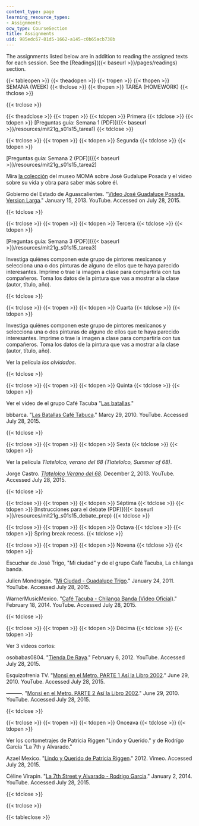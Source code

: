 ```yaml
---
content_type: page
learning_resource_types:
- Assignments
ocw_type: CourseSection
title: Assignments
uid: 985edc67-81d5-1662-a145-c0b65acb738b
---
```


The assignments listed below are in addition to reading the assigned texts for each session. See the [Readings]({{< baseurl >}}/pages/readings) section.

{{< tableopen >}}
{{< theadopen >}}
{{< tropen >}}
{{< thopen >}}
SEMANA (WEEK)
{{< thclose >}}
{{< thopen >}}
TAREA (HOMEWORK)
{{< thclose >}}

{{< trclose >}}

{{< theadclose >}}
{{< tropen >}}
{{< tdopen >}}
Primera
{{< tdclose >}}
{{< tdopen >}}
[Preguntas guía: Semana 1 (PDF)]({{< baseurl >}}/resources/mit21g_s01s15_tarea1)
{{< tdclose >}}

{{< trclose >}}
{{< tropen >}}
{{< tdopen >}}
Segunda
{{< tdclose >}}
{{< tdopen >}}


[Preguntas guía: Semana 2 (PDF)]({{< baseurl >}}/resources/mit21g_s01s15_tarea2)

Mira [la colección](http://www.moma.org/collection/artists/4707?locale=en) del museo MOMA sobre José Gudalupe Posada y el video sobre su vida y obra para saber más sobre él.

Gobierno del Estado de Aguascalientes. "[Video José Guadalupe Posada. Version Larga](https://youtube.com/watch?v=sYdynppHjec)." January 15, 2013. YouTube. Accessed on July 28, 2015. 


{{< tdclose >}}

{{< trclose >}}
{{< tropen >}}
{{< tdopen >}}
Tercera
{{< tdclose >}}
{{< tdopen >}}


[Preguntas guía: Semana 3 (PDF)]({{< baseurl >}}/resources/mit21g_s01s15_tarea3)

Investiga quiénes componen este grupo de pintores mexicanos y selecciona una o dos pinturas de alguno de ellos que te haya parecido interesantes. Imprime o trae la imagen a clase para compartirla con tus compañeros. Toma los datos de la pintura que vas a mostrar a la clase (autor, título, año).


{{< tdclose >}}

{{< trclose >}}
{{< tropen >}}
{{< tdopen >}}
Cuarta
{{< tdclose >}}
{{< tdopen >}}


Investiga quiénes componen este grupo de pintores mexicanos y selecciona una o dos pinturas de alguno de ellos que te haya parecido interesantes. Imprime o trae la imagen a clase para compartirla con tus compañeros. Toma los datos de la pintura que vas a mostrar a la clase (autor, título, año).

Ver la película _los olvidados_.


{{< tdclose >}}

{{< trclose >}}
{{< tropen >}}
{{< tdopen >}}
Quinta
{{< tdclose >}}
{{< tdopen >}}


Ver el video de el grupo Café Tacuba "[Las batallas](https://www.youtube.com/watch?v=h-nWcL8ET9I)."

bbbarca. "[Las Batallas Café Tabuca](https://youtube.com/watch?v=h-nWcL8ET9I)." Marcy 29, 2010. YouTube. Accessed July 28, 2015. 


{{< tdclose >}}

{{< trclose >}}
{{< tropen >}}
{{< tdopen >}}
Sexta
{{< tdclose >}}
{{< tdopen >}}


Ver la película _Tlatelolco, verano del 68 (Tlatelolco, Summer of 68)_.

Jorge Castro. _[Tlatelolco Verano del 68](http://www.youtube.com/watch?v=FCRT5MBN_hE)_. December 2, 2013. YouTube. Accessed July 28, 2015.


{{< tdclose >}}

{{< trclose >}}
{{< tropen >}}
{{< tdopen >}}
Séptima
{{< tdclose >}}
{{< tdopen >}}
[Instrucciones para el debate (PDF)]({{< baseurl >}}/resources/mit21g_s01s15_debate_prep)
{{< tdclose >}}

{{< trclose >}}
{{< tropen >}}
{{< tdopen >}}
Octava
{{< tdclose >}}
{{< tdopen >}}
Spring break recess.
{{< tdclose >}}

{{< trclose >}}
{{< tropen >}}
{{< tdopen >}}
Novena
{{< tdclose >}}
{{< tdopen >}}


Escuchar de José Trigo, "Mi ciudad" y de el grupo Café Tacuba, La chilanga banda.

Julien Mondragón. "[Mi Ciudad - Guadalupe Trigo](https://youtube.com/watch?v=ZNDaDi2x1PA&feature=youtu.be)." January 24, 2011. YouTube. Accessed July 28, 2015. 

WarnerMusicMexico. "[Café Tacuba - Chilanga Banda (Video Oficial)](https://youtube.com/watch?v=bKjn26agAEs&feature=youtu.be)." February 18, 2014. YouTube. Accessed July 28, 2015. 


{{< tdclose >}}

{{< trclose >}}
{{< tropen >}}
{{< tdopen >}}
Décima
{{< tdclose >}}
{{< tdopen >}}


Ver 3 videos cortos:

osobabas0804. "[Tienda De Raya](https://www.youtube.com/watch?v=Fz2tIwVoX0w&feature=youtu.be)." February 6, 2012. YouTube. Accessed July 28, 2015. 

Esquizofrenia TV. "[Monsi en el Metro. PARTE 1 Así la Libro 2002](https://www.youtube.com/watch?v=Yf5oUdGxfO8&feature=youtu.be)." June 29, 2010. YouTube. Accessed July 28, 2015. 

———. "[Monsi en el Metro. PARTE 2 Así la Libro 2002](https://www.youtube.com/watch?v=8zCKSiOAPRs&feature=youtu.be)." June 29, 2010. YouTube. Accessed July 28, 2015. 


{{< tdclose >}}

{{< trclose >}}
{{< tropen >}}
{{< tdopen >}}
Onceava
{{< tdclose >}}
{{< tdopen >}}


Ver los cortometrajes de Patricia Riggen "Lindo y Querido." y de Rodrígo García "La 7th y Alvarado."

Azael Mexico. "[Lindo y Querido de Patricia Riggen](http://vimeo.com/27229241)." 2012. Vimeo. Accessed July 28, 2015.

Céline Virapin. "[La 7th Street y Alvarado - Rodrigo Garcia](https://www.youtube.com/watch?v=5CTMoygNOJQ&feature=youtu.be)." January 2, 2014. YouTube. Accessed July 28, 2015. 


{{< tdclose >}}

{{< trclose >}}

{{< tableclose >}}
